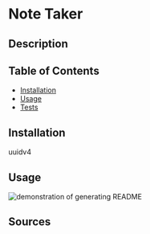 # Note Taker

## Description

## Table of Contents
- [Installation](#installation)  
- [Usage](#usage)  
- [Tests](#tests)   

## Installation
uuidv4

## Usage

![demonstration of generating README](./assets/images/demo-video.gif)

## Sources